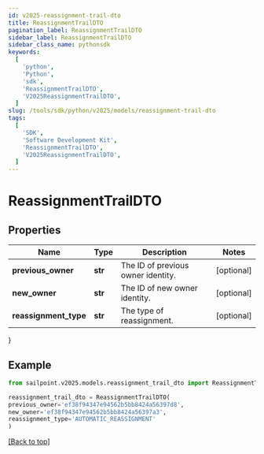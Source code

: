 ```yaml
---
id: v2025-reassignment-trail-dto
title: ReassignmentTrailDTO
pagination_label: ReassignmentTrailDTO
sidebar_label: ReassignmentTrailDTO
sidebar_class_name: pythonsdk
keywords:
  [
    'python',
    'Python',
    'sdk',
    'ReassignmentTrailDTO',
    'V2025ReassignmentTrailDTO',
  ]
slug: /tools/sdk/python/v2025/models/reassignment-trail-dto
tags:
  [
    'SDK',
    'Software Development Kit',
    'ReassignmentTrailDTO',
    'V2025ReassignmentTrailDTO',
  ]
---
```


# ReassignmentTrailDTO

## Properties

| Name | Type | Description | Notes |
| --- | --- | --- | --- |
| **previous_owner** | **str** | The ID of previous owner identity. | [optional] |
| **new_owner** | **str** | The ID of new owner identity. | [optional] |
| **reassignment_type** | **str** | The type of reassignment. | [optional] |

}

## Example

```python
from sailpoint.v2025.models.reassignment_trail_dto import ReassignmentTrailDTO

reassignment_trail_dto = ReassignmentTrailDTO(
previous_owner='ef38f94347e94562b5bb8424a56397d8',
new_owner='ef38f94347e94562b5bb8424a56397a3',
reassignment_type='AUTOMATIC_REASSIGNMENT'
)

```

[[Back to top]](#)

